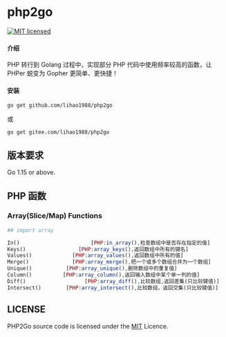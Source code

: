# php2go

[![MIT licensed][3]][4]

[3]: https://img.shields.io/badge/license-MIT-blue.svg
[4]: LICENSE

#### 介绍
PHP 转行到 Golang 过程中，实现部分 PHP 代码中使用频率较高的函数，让 PHPer 蜕变为 Gopher 更简单、更快捷！

#### 安装
```shell
go get github.com/lihao1988/php2go
```
或
```shell
go get gitee.com/lihao1988/php2go
```

## 版本要求
Go 1.15 or above.

## PHP 函数
### Array(Slice/Map) Functions
```php
## import array

In()                       [PHP:in_array(),检查数组中是否存在指定的值]
Keys()                 [PHP:array_keys(),返回数组中所有的键名]
Values()             [PHP:array_values(),返回数组中所有的值]
Merge()              [PHP:array_merge(),把一个或多个数组合并为一个数组]
Unique()           [PHP:array_unique(),删除数组中的重复值]
Column()          [PHP:array_column(),返回输入数组中某个单一列的值]
Diff()                   [PHP:array_diff(),比较数组,返回差集(只比较键值)]
Intersect()        [PHP:array_intersect(),比较数组，返回交集(只比较键值)]
```

## LICENSE
PHP2Go source code is licensed under the [MIT](https://github.com/lihao1988/php2go/blob/main/LICENSE) Licence.
